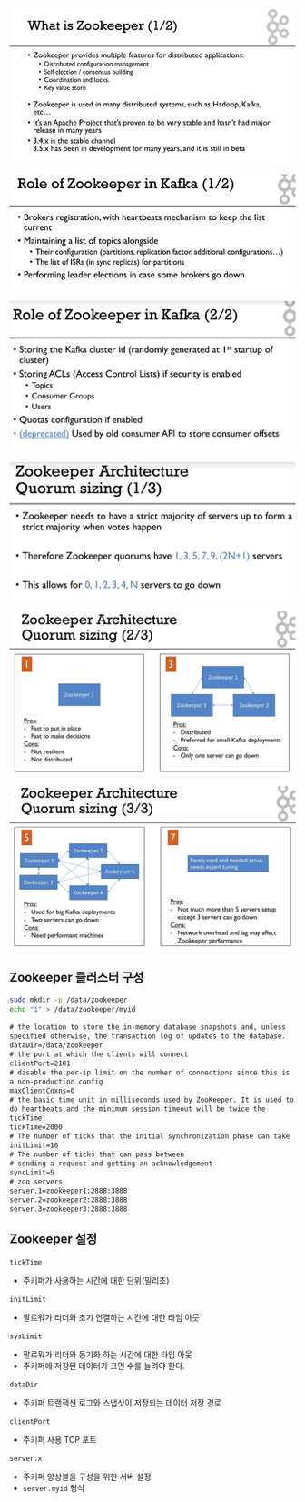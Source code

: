 

![image-20210703094856634](./images/what1.png)





![image-20210626100152254](./images/role1.png)

![image-20210626100304777](./images/role2.png)





![image-20210626100640772](./images/size1.png)

![image-20210626100825927](./images/size2.png)

![image-20210626101022347](./images/size3.png)



## Zookeeper 클러스터 구성

```bash
sudo mkdir -p /data/zookeeper
echo "1" > /data/zookeeper/myid
```

```properties
# the location to store the in-memory database snapshots and, unless specified otherwise, the transaction log of updates to the database.
dataDir=/data/zookeeper
# the port at which the clients will connect
clientPort=2181
# disable the per-ip limit on the number of connections since this is a non-production config
maxClientCnxns=0
# the basic time unit in milliseconds used by ZooKeeper. It is used to do heartbeats and the minimum session timeout will be twice the tickTime.
tickTime=2000
# The number of ticks that the initial synchronization phase can take
initLimit=10
# The number of ticks that can pass between
# sending a request and getting an acknowledgement
syncLimit=5
# zoo servers
server.1=zookeeper1:2888:3888
server.2=zookeeper2:2888:3888
server.3=zookeeper3:2888:3888

```



## Zookeeper 설정

`tickTime`

* 주키퍼가 사용하는 시간에 대한 단위(밀리초)

`initLimit`

* 팔로워가 리더와 초기 연결하는 시간에 대한 타임 아웃

`sysLimit`

* 팔로워가 리더와 동기화 하는 시간에 대한 타임 아웃
* 주키퍼에 저장된 데이터가 크면 수를 늘려야 한다.

`dataDir`

* 주키퍼 트랜잭션 로그와 스냅샷이 저장되는 데이터 저장 경로

`clientPort`

* 주키퍼 사용 TCP 포트

`server.x`

* 주키퍼 앙상블을 구성을 위한 서버 설정
* `server.myid` 형식
